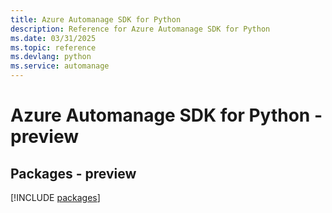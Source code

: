 ```yaml
---
title: Azure Automanage SDK for Python
description: Reference for Azure Automanage SDK for Python
ms.date: 03/31/2025
ms.topic: reference
ms.devlang: python
ms.service: automanage
---
```

# Azure Automanage SDK for Python - preview
## Packages - preview
[!INCLUDE [packages](automanage-index.md)]
